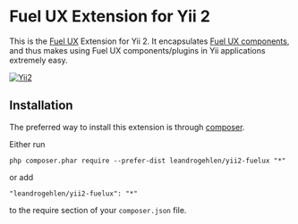Fuel UX Extension for Yii 2
===========================

This is the [Fuel UX](http://exacttarget.github.io/fuelux) Extension for Yii 2. It encapsulates [Fuel UX components](http://exacttarget.github.io/fuelux/javascript.html), and thus makes using Fuel UX components/plugins in Yii applications extremely easy.

[![Yii2](https://img.shields.io/badge/Powered_by-Yii_Framework-green.svg?style=flat)](http://www.yiiframework.com/)

Installation
------------

The preferred way to install this extension is through [composer](http://getcomposer.org/download/).

Either run

```
php composer.phar require --prefer-dist leandrogehlen/yii2-fuelux "*"
```

or add

```
"leandrogehlen/yii2-fuelux": "*"
```

to the require section of your `composer.json` file.
